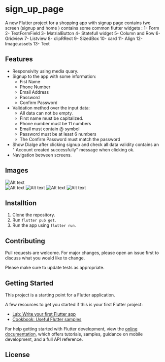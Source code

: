 # sign_up_page

A new Flutter project for a shopping app with signup page contains two screen (signup and home ) contains some common flutter widgets : 
1- Form 
2- TextFormField
3- MatrialButton
4- Statefull widget
5- Column and Row
6- Gridview
7- Listview
8- clipRRect
9- SizedBox
10- card
11- Align
12- Image.assets
13- Text

## Features

- Responsivity using media quary.
- Signup to the app with some information:
     - Fist Name
     - Phone Number
     - Email Address
     - Password
     - Confirm Password
 - Validation method over the input data:
    - All data can not be empty.
    - First name must be capitalized.
    - Phone number must be 11 numbers
    - Email must contain @ symbol
    - Password must be at least 6 numbers
    - The Confirm Password must match the password
- Show Dialge after clicking signup and check all data validity contains an " Account created successfully" message when clicking ok.
- Navigation between screens.
   
## Images 
![Alt text](screenshot1.jpg)   
![Alt text](screenshot2.ipg)
![Alt text](screenshot3.jpg)
![Alt text](screenshot4.jpg)
![Alt text](screenshot5.jpg)

## Installtion

1. Clone the repository.
2. Run `flutter pub get`.
3. Run the app using `flutter run`.



## Contributing

Pull requests are welcome. For major changes, please open an issue first
to discuss what you would like to change.

Please make sure to update tests as appropriate.

## Getting Started

This project is a starting point for a Flutter application.

A few resources to get you started if this is your first Flutter project:

- [Lab: Write your first Flutter app](https://docs.flutter.dev/get-started/codelab)
- [Cookbook: Useful Flutter samples](https://docs.flutter.dev/cookbook)

For help getting started with Flutter development, view the
[online documentation](https://docs.flutter.dev/), which offers tutorials,
samples, guidance on mobile development, and a full API reference.

## License

